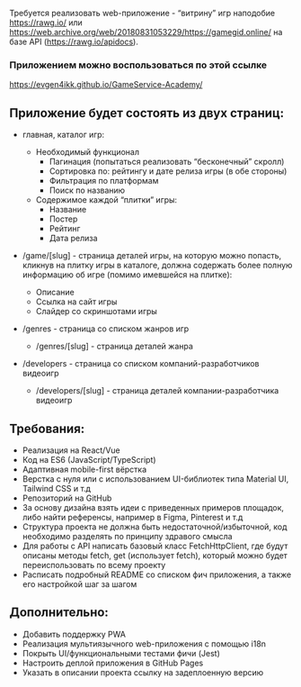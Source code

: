 Требуется реализовать web-приложение - “витрину” игр наподобие https://rawg.io/ или https://web.archive.org/web/20180831053229/https://gamegid.online/ на базе API (https://rawg.io/apidocs).

### Приложением можно воспользоваться по этой ссылке

https://evgen4ikk.github.io/GameService-Academy/

## Приложение будет состоять из двух страниц:
- главная, каталог игр:
    - Необходимый функционал
        - Пагинация (попытаться реализовать “бесконечный” скролл)
        - Сортировка по: рейтингу и дате релиза игры (в обе стороны)
        - Фильтрация по платформам
        - Поиск по названию
    - Содержимое каждой “плитки” игры:
        - Название
        - Постер
        - Рейтинг
        - Дата релиза

- /game/[slug] - страница деталей игры, на которую можно попасть, кликнув на плитку игры в каталоге, должна содержать более полную информацию об игре (помимо имевшейся на плитке):
    - Описание
    - Ссылка на сайт игры
    - Слайдер со скриншотами игры
- /genres - страница со списком жанров игр
    - /genres/[slug] - страница деталей жанра
- /developers - страница со списком компаний-разработчиков видеоигр
    - /developers/[slug] - страница деталей компании-разработчика видеоигр

 ## Требования:
- Реализация на React/Vue
- Код на ES6 (JavaScript/TypeScript)
- Адаптивная mobile-first вёрстка
- Верстка с нуля или с использованием UI-библиотек типа Material UI, Tailwind CSS и т.д
- Репозиторий на GitHub
- За основу дизайна взять идеи с приведенных примеров площадок, либо найти референсы, например в Figma, Pinterest и т.д
- Структура проекта не должна быть недостаточной/избыточной, код необходимо разделять по принципу здравого смысла
- Для работы с API написать базовый класс FetchHttpClient, где будут описаны методы fetch, get (использует fetch), который можно будет переиспользовать по всему проекту
- Расписать подробный README со списком фич приложения, а также его настройкой шаг за шагом

## Дополнительно:
- Добавить поддержку PWA
- Реализация мультиязычного web-приложения с помощью i18n
- Покрыть UI/функциональными тестами фичи (Jest)
- Настроить деплой приложения в GitHub Pages
- Указать в описании проекта ссылку на задеплоенную версию
